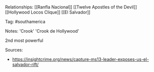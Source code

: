 
Relationships:
[[Ranfla Nacional]]
[[Twelve Apostles of the Devil]]
[[Hollywood Locos Clique]]
[[El Salvador]]

Tag: #southamerica 

Notes:
'Crook'
'Crook de Hollywood'

2nd most powerful

Sources:
- https://insightcrime.org/news/capture-ms13-leader-exposes-us-el-salvador-rift/

